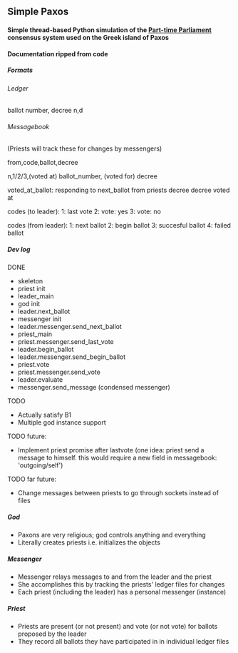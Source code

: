 ## Simple Paxos
#### Simple thread-based Python simulation of the [Part-time Parliament](https://dl.acm.org/citation.cfm?id=279229) consensus system used on the Greek island of Paxos

#### Documentation ripped from code

##### Formats

###### Ledger 
ballot number, decree
n,d

###### Messagebook 
(Priests will track these for changes by messengers)

from,code,ballot,decree

n,1/2/3,(voted at) ballot_number, (voted for) decree

voted_at_ballot:                   responding to next_ballot from priests
decree                             decree voted at

codes (to leader): 
1: last vote
2: vote: yes
3: vote: no

codes (from leader):
1: next ballot
2: begin ballot
3: succesful ballot
4: failed ballot

##### Dev log

DONE

- skeleton
- priest init
- leader_main
- god init
- leader.next_ballot
- messenger init
- leader.messenger.send_next_ballot
- priest_main
- priest.messenger.send_last_vote
- leader.begin_ballot
- leader.messenger.send_begin_ballot
- priest.vote
- priest.messenger.send_vote
- leader.evaluate
- messenger.send_message (condensed messenger)

TODO
- Actually satisfy B1
- Multiple god instance support

TODO future: 
- Implement priest promise after lastvote (one idea: priest send a message to himself. this would require a new field in messagebook: 'outgoing/self')

TODO far future: 
- Change messages between priests to go through sockets instead of files

##### God
- Paxons are very religious; god controls anything and everything 
- Literally creates priests i.e. initializes the objects 

##### Messenger
- Messenger relays messages to and from the leader and the priest
- She accomplishes this by tracking the priests' ledger files for changes
- Each priest (including the leader) has a personal messenger (instance)

##### Priest
- Priests are present (or not present) and vote (or not vote) for ballots proposed by the leader 
- They record all ballots they have participated in in individual ledger files
